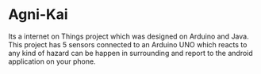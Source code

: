 # Agni-Kai
Its a internet on Things project which was designed on Arduino and Java. This project has 5 sensors connected to an Arduino UNO which reacts to any kind of hazard can be happen in surrounding and report to the android application on your phone. 

